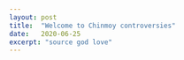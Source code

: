 ```yaml
---
layout: post
title:  "Welcome to Chinmoy controversies"
date:   2020-06-25
excerpt: "source god love"
---
```

